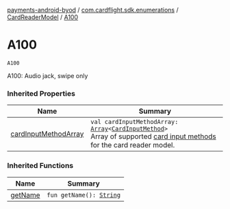 [payments-android-byod](../../index.md) / [com.cardflight.sdk.enumerations](../index.md) / [CardReaderModel](index.md) / [A100](./-a100.md)

# A100

`A100`

A100: Audio jack, swipe only

### Inherited Properties

| Name | Summary |
|---|---|
| [cardInputMethodArray](card-input-method-array.md) | `val cardInputMethodArray: `[`Array`](https://kotlinlang.org/api/latest/jvm/stdlib/kotlin/-array/index.html)`<`[`CardInputMethod`](../../com.cardflight.sdk.core.enums/-card-input-method/index.md)`>`<br>Array of supported [card input methods](../../com.cardflight.sdk.core.enums/-card-input-method/index.md) for the card reader model. |

### Inherited Functions

| Name | Summary |
|---|---|
| [getName](get-name.md) | `fun getName(): `[`String`](https://kotlinlang.org/api/latest/jvm/stdlib/kotlin/-string/index.html) |
